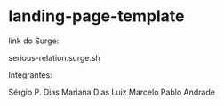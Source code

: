 # landing-page-template

link do Surge: 

serious-relation.surge.sh 

Integrantes: 

Sérgio P. Dias 
Mariana Dias 
Luiz Marcelo 
Pablo Andrade 